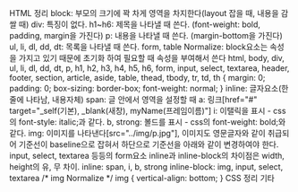 HTML 정리
block: 부모의 크기에 꽉 차게 영역을 차지한다(layout 잡을 때, 내용을 감쌀 때)
div: 특징이 없다.
h1~h6: 제목을 나타낼 때 쓴다. (font-weight: bold, padding, margin을 가진다)
p: 내용을 나타낼 때 쓴다. (margin-bottom을 가진다)
ul, li, dl, dd, dt: 목록을 나타낼 때 쓴다.
form, table
Normalize: block요소는 속성을 가지고 있기 때문에 초기화 하여 필요할 때 속성을 부여해서 쓴다
html, body, div, ul, li, dl, dd, dt, p, h1, h2, h3, h4, h5, h6, form, input, select, textarea, header, footer, section, article, aside, table, thead, tbody, tr, td, th {
	margin: 0;
	padding: 0;
	box-sizing: border-box;
	font-weight: normal;
}
inline: 글자요소(한줄에 나타남, 내용자체)
span: 글 안에서 영역을 설정할 때
a: 링크[href="#" target="_self(기본), _blank(새창), myName(프레임이름)"]
i: 이탤릭을 표시 - css의 font-style: italic;과 같다.
b, strong: 볼드를 표시 - css의 font-weight: bold;와 같다.
img: 이미지를 나타낸다[src="../img/p.jpg"], 이미지도 영문글자와 같이 취급되어 기준선이 baseline으로 잡혀서 하단으로 기준선을 아래와 같이 변경하여야 한다.
input, select, textarea 등등의 form요소
inline과 inline-block의 차이점은 width, height의 유, 무 차이.
inline: span, i, b, strong
inline-block: img, input, select, textarea
/* img Normalize */
img {
	vertical-align: bottom;
}
CSS 정리
기타